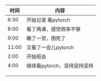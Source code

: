 | 时间  | 内容                        |
| ----- | --------------------------- |
| 6:30  | 开始记录 看pytorch          |
| 8:00  | 看了两课，感觉效率不够      |
| 9:00  | 睡了一觉，困死了            |
| 11:00 | 又看了一会儿pytorch         |
| 2:00  | 开始班会                    |
| 4:00  | 继续看pytorch，坚持坚持坚持 |
|       |                             |
|       |                             |
|       |                             |

